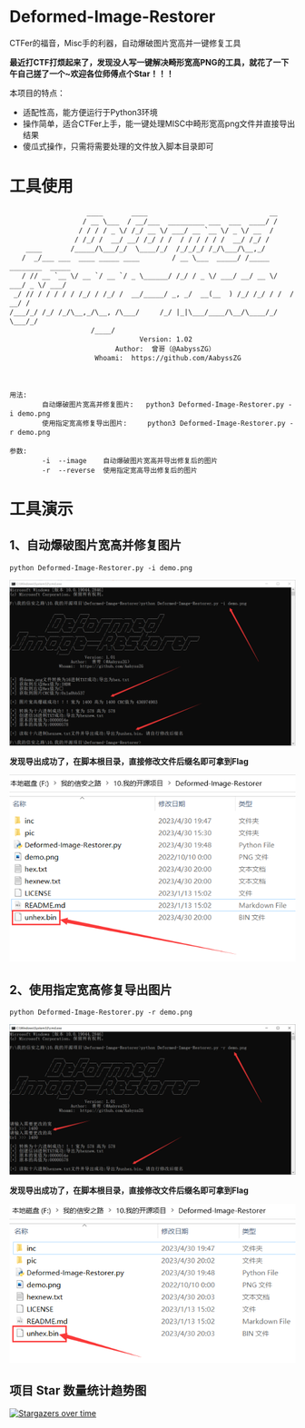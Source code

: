 # Deformed-Image-Restorer

CTFer的福音，Misc手的利器，自动爆破图片宽高并一键修复工具

**最近打CTF打烦起来了，发现没人写一键解决畸形宽高PNG的工具，就花了一下午自己搓了一个~欢迎各位师傅点个Star！！！**

本项目的特点：

- 适配性高，能方便运行于Python3环境
- 操作简单，适合CTFer上手，能一键处理MISC中畸形宽高png文件并直接导出结果
- 傻瓜式操作，只需将需要处理的文件放入脚本目录即可

# 工具使用

```
                   ____       ____                              __
                  / __ \___  / __/___  _________ ___  ___  ____/ /
                 / / / / _ \/ /_/ __ \/ ___/ __ `__ \/ _ \/ __  /
                / /_/ /  __/ __/ /_/ / /  / / / / / /  __/ /_/ /
    ____       /_____/\___/_/  \____/_/  /_/_/_/ /_/\___/\__,_/
   /  _/___ ___  ____ _____ ____        / __ \___  _____/ /_____  ________  _____
   / // __ `__ \/ __ `/ __ `/ _ \______/ /_/ / _ \/ ___/ __/ __ \/ ___/ _ \/ ___/
 _/ // / / / / / /_/ / /_/ /  __/_____/ _, _/  __(__  ) /_/ /_/ / /  /  __/ /
/___/_/ /_/ /_/\__,_/\__, /\___/     /_/ |_|\___/____/\__/\____/_/   \___/_/
                    /____/
                                Version: 1.02
                          Author:  曾哥（@AabyssZG）
                     Whoami:  https://github.com/AabyssZG



用法:
        自动爆破图片宽高并修复图片:   python3 Deformed-Image-Restorer.py -i demo.png
        使用指定宽高修复导出图片:     python3 Deformed-Image-Restorer.py -r demo.png

参数:
        -i  --image    自动爆破图片宽高并导出修复后的图片
        -r  --reverse  使用指定宽高导出修复后的图片
```

# 工具演示

## 1、自动爆破图片宽高并修复图片

```
python Deformed-Image-Restorer.py -i demo.png
```

![Base64导出](./img/image.png)

**发现导出成功了，在脚本根目录，直接修改文件后缀名即可拿到Flag**

![Base64导出效果](./img/output-1.png)

## 2、使用指定宽高修复导出图片

```
python Deformed-Image-Restorer.py -r demo.png
```

![Hex导出](./img/reverse.png)

**发现导出成功了，在脚本根目录，直接修改文件后缀名即可拿到Flag**

![Hex导出效果](./img/output-2.png)

## 项目 Star 数量统计趋势图

[![Stargazers over time](https://starchart.cc/AabyssZG/Deformed-Image-Restorer.svg)](https://starchart.cc/AabyssZG/Deformed-Image-Restorer)
